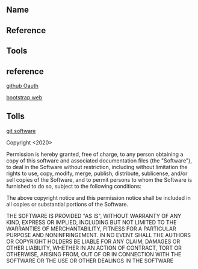 ##  Name
## Reference
## Tools

## reference
[github Oauth](https://developer.github.com/apps/building-oauth-apps/)

[bootstrap web](https://v3.bootcss.com/components/#navbar)
## Tolls
[git software](https://git-scm.com/download)


Copyright <2020> <NanZhang>

Permission is hereby granted, free of charge, to any person obtaining a copy of this software and associated documentation files (the "Software"), to deal in the Software without restriction, including without limitation the rights to use, copy, modify, merge, publish, distribute, sublicense, and/or sell copies of the Software, and to permit persons to whom the Software is furnished to do so, subject to the following conditions:

The above copyright notice and this permission notice shall be included in all copies or substantial portions of the Software.

THE SOFTWARE IS PROVIDED "AS IS", WITHOUT WARRANTY OF ANY KIND, EXPRESS OR IMPLIED, INCLUDING BUT NOT LIMITED TO THE WARRANTIES OF MERCHANTABILITY, FITNESS FOR A PARTICULAR PURPOSE AND NONINFRINGEMENT. IN NO EVENT SHALL THE AUTHORS OR COPYRIGHT HOLDERS BE LIABLE FOR ANY CLAIM, DAMAGES OR OTHER LIABILITY, WHETHER IN AN ACTION OF CONTRACT, TORT OR OTHERWISE, ARISING FROM, OUT OF OR IN CONNECTION WITH THE SOFTWARE OR THE USE OR OTHER DEALINGS IN THE SOFTWARE